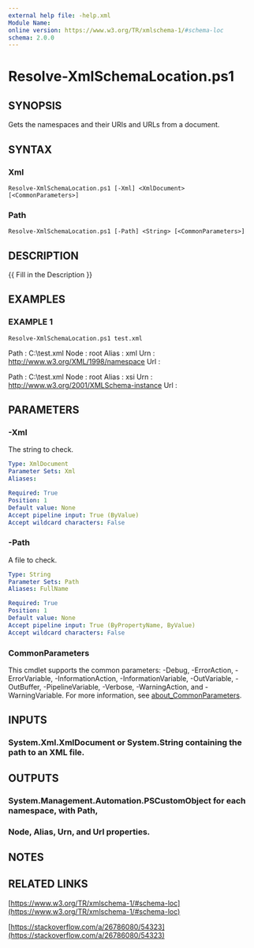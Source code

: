 ```yaml
---
external help file: -help.xml
Module Name:
online version: https://www.w3.org/TR/xmlschema-1/#schema-loc
schema: 2.0.0
---
```


# Resolve-XmlSchemaLocation.ps1

## SYNOPSIS
Gets the namespaces and their URIs and URLs from a document.

## SYNTAX

### Xml
```
Resolve-XmlSchemaLocation.ps1 [-Xml] <XmlDocument> [<CommonParameters>]
```

### Path
```
Resolve-XmlSchemaLocation.ps1 [-Path] <String> [<CommonParameters>]
```

## DESCRIPTION
{{ Fill in the Description }}

## EXAMPLES

### EXAMPLE 1
```
Resolve-XmlSchemaLocation.ps1 test.xml
```

Path  : C:\test.xml
Node  : root
Alias : xml
Urn   : http://www.w3.org/XML/1998/namespace
Url   :

Path  : C:\test.xml
Node  : root
Alias : xsi
Urn   : http://www.w3.org/2001/XMLSchema-instance
Url   :

## PARAMETERS

### -Xml
The string to check.

```yaml
Type: XmlDocument
Parameter Sets: Xml
Aliases:

Required: True
Position: 1
Default value: None
Accept pipeline input: True (ByValue)
Accept wildcard characters: False
```

### -Path
A file to check.

```yaml
Type: String
Parameter Sets: Path
Aliases: FullName

Required: True
Position: 1
Default value: None
Accept pipeline input: True (ByPropertyName, ByValue)
Accept wildcard characters: False
```

### CommonParameters
This cmdlet supports the common parameters: -Debug, -ErrorAction, -ErrorVariable, -InformationAction, -InformationVariable, -OutVariable, -OutBuffer, -PipelineVariable, -Verbose, -WarningAction, and -WarningVariable. For more information, see [about_CommonParameters](http://go.microsoft.com/fwlink/?LinkID=113216).

## INPUTS

### System.Xml.XmlDocument or System.String containing the path to an XML file.
## OUTPUTS

### System.Management.Automation.PSCustomObject for each namespace, with Path,
### Node, Alias, Urn, and Url properties.
## NOTES

## RELATED LINKS

[https://www.w3.org/TR/xmlschema-1/#schema-loc](https://www.w3.org/TR/xmlschema-1/#schema-loc)

[https://stackoverflow.com/a/26786080/54323](https://stackoverflow.com/a/26786080/54323)

